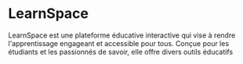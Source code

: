 # LearnSpace
LearnSpace est une plateforme éducative interactive qui vise à rendre l'apprentissage engageant et accessible pour tous. Conçue pour les étudiants et les passionnés de savoir, elle offre divers outils éducatifs
